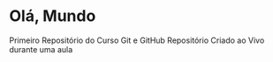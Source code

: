 # Olá, Mundo
 Primeiro Repositório do Curso Git e GitHub
 Repositório Criado ao Vivo durante uma aula
